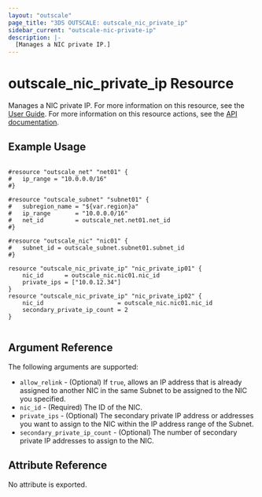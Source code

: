 ```yaml
---
layout: "outscale"
page_title: "3DS OUTSCALE: outscale_nic_private_ip"
sidebar_current: "outscale-nic-private-ip"
description: |-
  [Manages a NIC private IP.]
---
```


# outscale_nic_private_ip Resource

Manages a NIC private IP.
For more information on this resource, see the [User Guide](https://wiki.outscale.net/display/EN/About+FNIs#AboutFNIs-FNIsAttributes).
For more information on this resource actions, see the [API documentation](https://docs-beta.outscale.com/#linkprivateips).

## Example Usage

```hcl

#resource "outscale_net" "net01" {
#	ip_range = "10.0.0.0/16"
#}

#resource "outscale_subnet" "subnet01" {
#	subregion_name = "${var.region}a"
#	ip_range       = "10.0.0.0/16"
#	net_id         = outscale_net.net01.net_id
#}

#resource "outscale_nic" "nic01" {
#	subnet_id = outscale_subnet.subnet01.subnet_id
#}

resource "outscale_nic_private_ip" "nic_private_ip01" {
	nic_id      = outscale_nic.nic01.nic_id
	private_ips = ["10.0.12.34"]
}
resource "outscale_nic_private_ip" "nic_private_ip02" {
	nic_id                     = outscale_nic.nic01.nic_id
	secondary_private_ip_count = 2
}


```

## Argument Reference

The following arguments are supported:

* `allow_relink` - (Optional) If `true`, allows an IP address that is already assigned to another NIC in the same Subnet to be assigned to the NIC you specified.
* `nic_id` - (Required) The ID of the NIC.
* `private_ips` - (Optional) The secondary private IP address or addresses you want to assign to the NIC within the IP address range of the Subnet.
* `secondary_private_ip_count` - (Optional) The number of secondary private IP addresses to assign to the NIC.

## Attribute Reference

No attribute is exported.